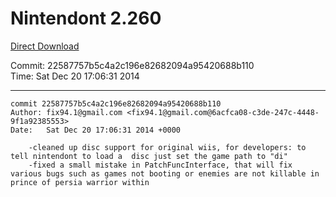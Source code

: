 # Nintendont 2.260
[Direct Download](./Nintendont.zip)

Commit: 22587757b5c4a2c196e82682094a95420688b110  
Time: Sat Dec 20 17:06:31 2014   

-----

```
commit 22587757b5c4a2c196e82682094a95420688b110
Author: fix94.1@gmail.com <fix94.1@gmail.com@6acfca08-c3de-247c-4448-9f1a92385553>
Date:   Sat Dec 20 17:06:31 2014 +0000

    -cleaned up disc support for original wiis, for developers: to tell nintendont to load a  disc just set the game path to "di"
    -fixed a small mistake in PatchFuncInterface, that will fix various bugs such as games not booting or enemies are not killable in prince of persia warrior within
```
